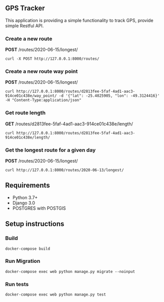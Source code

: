 ## GPS Tracker
This application is providing a simple functionality to track GPS, provide simple Restful API.

### Create a new route

<b>POST</b> /routes/2020-06-15/longest/

```
curl -X POST http://127.0.0.1:8000/routes/
```

### Create a new route way point

<b>POST</b> /routes/2020-06-15/longest/
```
curl http://127.0.0.1:8000/routes/d2813fee-5faf-4ad1-aac3-914ce01c438e/way_point/ -d '{"lat": -25.4025905, "lon": -49.3124416}'  -H "Content-Type:application/json" 
```

### Get route length

<b>GET</b> /routes/d2813fee-5faf-4ad1-aac3-914ce01c438e/length/
```
curl http://127.0.0.1:8000/routes/d2813fee-5faf-4ad1-aac3-914ce01c438e/length/ 
```



### Get the longest route for a given day 

<b>POST</b> /routes/2020-06-15/longest/

 
```
curl http://127.0.0.1:8000/routes/2020-06-13/longest/
```



## Requirements
- Python 3.7+
- Django 3.0
- POSTGRES with POSTGIS


## Setup instructions

### Build
```
docker-compose build
```
### Run Migration
```
docker-compose exec web python manage.py migrate --noinput
```

### Run tests
```
docker-compose exec web python manage.py test
```

